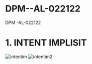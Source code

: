 # DPM--AL-022122
DPM -AL-022122

# 1. INTENT IMPLISIT
![intentim](https://user-images.githubusercontent.com/34671027/167791572-9fd52271-ba29-43ef-b9bb-a0d4dbedda85.jpg)
![intentim2](https://user-images.githubusercontent.com/34671027/167791848-9adcd3cf-38e3-42e9-bad6-11cac5e1d527.jpg)
